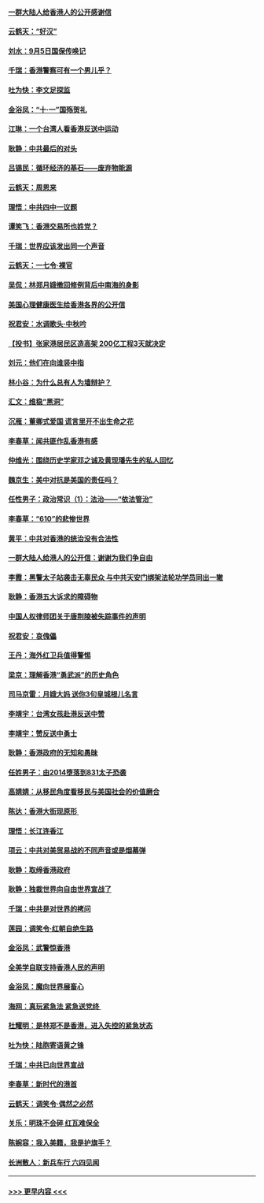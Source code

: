 #### [一群大陆人给香港人的公开感谢信](../pages/nsc993/n11514797.md?t=09121133) 
#### [云鹤天：“好汉”](../pages/nsc993/n11513536.md?t=09121133) 
#### [刘水：9月5日国保传唤记](../pages/nsc993/n11513460.md?t=09121133) 
#### [千瑞：香港警察可有一个男儿乎？](../pages/nsc993/n11513109.md?t=09121133) 
#### [吐为快：李文足探监](../pages/nsc993/n11509622.md?t=09121133) 
#### [金浴凤：“十‧一”国殇贺礼](../pages/nsc993/n11509593.md?t=09121133) 
#### [江琳：一个台湾人看香港反送中运动](../pages/nsc993/n11509211.md?t=09121133) 
#### [耿静：中共最后的对头](../pages/nsc993/n11508308.md?t=09121133) 
#### [吕锡民：循环经济的基石——废弃物能源](../pages/nsc993/n11508212.md?t=09121133) 
#### [云鹤天：周恩来](../pages/nsc993/n11508055.md?t=09121133) 
#### [理悟：中共四中一议题](../pages/nsc993/n11507782.md?t=09121133) 
#### [谭笑飞：香港交易所也姓党？](../pages/nsc993/n11507753.md?t=09121133) 
#### [千瑞：世界应该发出同一个声音](../pages/nsc993/n11507290.md?t=09121133) 
#### [云鹤天：一七令‧裸官](../pages/nsc993/n11507177.md?t=09121133) 
#### [吴侃：林郑月娥撤回修例背后中南海的身影](../pages/nsc993/n11506876.md?t=09121133) 
#### [美国心理健康医生给香港各界的公开信](../pages/nsc993/n11506809.md?t=09121133) 
#### [祝君安：水调歌头‧中秋吟](../pages/nsc993/n11506758.md?t=09121133) 
#### [【投书】张家港居民区造高架 200亿工程3天就决定](../pages/nsc993/n11506682.md?t=09121133) 
#### [刘元：他们在向谁竖中指](../pages/nsc993/n11505384.md?t=09121133) 
#### [林小谷：为什么总有人为墙辩护？](../pages/nsc993/n11505226.md?t=09121133) 
#### [汇文：维稳“黑洞”](../pages/nsc993/n11504347.md?t=09121133) 
#### [沉雁：董卿式爱国 谎言里开不出生命之花](../pages/nsc993/n11503215.md?t=09121133) 
#### [李春草：闻共匪作乱香港有感](../pages/nsc993/n11503072.md?t=09121133) 
#### [仲维光：围绕历史学家邓之诚及黄现璠先生的私人回忆](../pages/nsc993/n11501330.md?t=09121133) 
#### [魏京生：美中对抗是美国的责任吗？](../pages/nsc993/n11500723.md?t=09121133) 
#### [任性男子：政治常识（1）：法治——“依法管治”](../pages/nsc993/n11500791.md?t=09121133) 
#### [李春草：“610”的悲惨世界](../pages/nsc993/n11501141.md?t=09121133) 
#### [黄平：中共对香港的统治没有合法性](../pages/nsc993/n11499473.md?t=09121133) 
#### [一群大陆人给港人的公开信：谢谢为我们争自由](../pages/nsc993/n11500402.md?t=09121133) 
#### [李霞：黑警太子站袭击无辜民众 与中共天安门绑架法轮功学员同出一辙](../pages/nsc993/n11499805.md?t=09121133) 
#### [耿静：香港五大诉求的障碍物](../pages/nsc993/n11497578.md?t=09121133) 
#### [中国人权律师团关于唐荆陵被失踪事件的声明](../pages/nsc993/n11500014.md?t=09121133) 
#### [祝君安：哀傀儡](../pages/nsc993/n11499776.md?t=09121133) 
#### [王丹：海外红卫兵值得警惕](../pages/nsc993/n11498138.md?t=09121133) 
#### [梁京：理解香港“勇武派”的历史角色](../pages/nsc993/n11498006.md?t=09121133) 
#### [司马京雷：月娥大妈  送你3句皇城根儿名言](../pages/nsc993/n11497885.md?t=09121133) 
#### [李靖宇：台湾女孩赴港反送中赞](../pages/nsc993/n11497721.md?t=09121133) 
#### [李靖宇：赞反送中勇士](../pages/nsc993/n11497452.md?t=09121133) 
#### [耿静：香港政府的无知和愚昧](../pages/nsc993/n11494238.md?t=09121133) 
#### [任姓男子：由2014堕落到831太子恐袭](../pages/nsc993/n11496683.md?t=09121133) 
#### [高婧婧：从移民角度看移民与美国社会的价值磨合](../pages/nsc993/n11495757.md?t=09121133) 
#### [陈达：香港大街现原形 ](../pages/nsc993/n11495441.md?t=09121133) 
#### [理悟：长江连香江](../pages/nsc993/n11495377.md?t=09121133) 
#### [项云：中共对美贸易战的不同声音或是烟幕弹](../pages/nsc993/n11494929.md?t=09121133) 
#### [耿静：取缔香港政府](../pages/nsc993/n11494218.md?t=09121133) 
#### [耿静：独裁世界向自由世界宣战了](../pages/nsc993/n11494190.md?t=09121133) 
#### [千瑞：中共是对世界的拷问](../pages/nsc993/n11493021.md?t=09121133) 
#### [莲园：调笑令‧红朝自绝生路](../pages/nsc993/n11493011.md?t=09121133) 
#### [金浴凤：武警惊香港](../pages/nsc993/n11492994.md?t=09121133) 
#### [全美学自联支持香港人民的声明](../pages/nsc993/n11492630.md?t=09121133) 
#### [金浴凤：魔向世界展畜心](../pages/nsc993/n11492599.md?t=09121133) 
#### [海网：真玩紧急法 紧急送党终 ](../pages/nsc993/n11492535.md?t=09121133) 
#### [杜耀明：是林郑不是香港，进入失控的紧急状态](../pages/nsc993/n11491420.md?t=09121133) 
#### [吐为快：陆胞寄语黄之锋](../pages/nsc993/n11491117.md?t=09121133) 
#### [千瑞：中共已向世界宣战](../pages/nsc993/n11490123.md?t=09121133) 
#### [李春草：新时代的港首](../pages/nsc993/n11489864.md?t=09121133) 
#### [云鹤天：调笑令·偶然之必然](../pages/nsc993/n11489701.md?t=09121133) 
#### [关乐：明珠不会碎 红瓦难保全](../pages/nsc993/n11489647.md?t=09121133) 
#### [陈婉容：我入美籍，我是护旗手？](../pages/nsc993/n11487908.md?t=09121133) 
#### [长洲散人：新兵车行 六四见闻](../pages/nsc993/n11487729.md?t=09121133) 

----
#### [ >>> 更早内容 <<< ](../indexes/nsc993-earlier.md)

